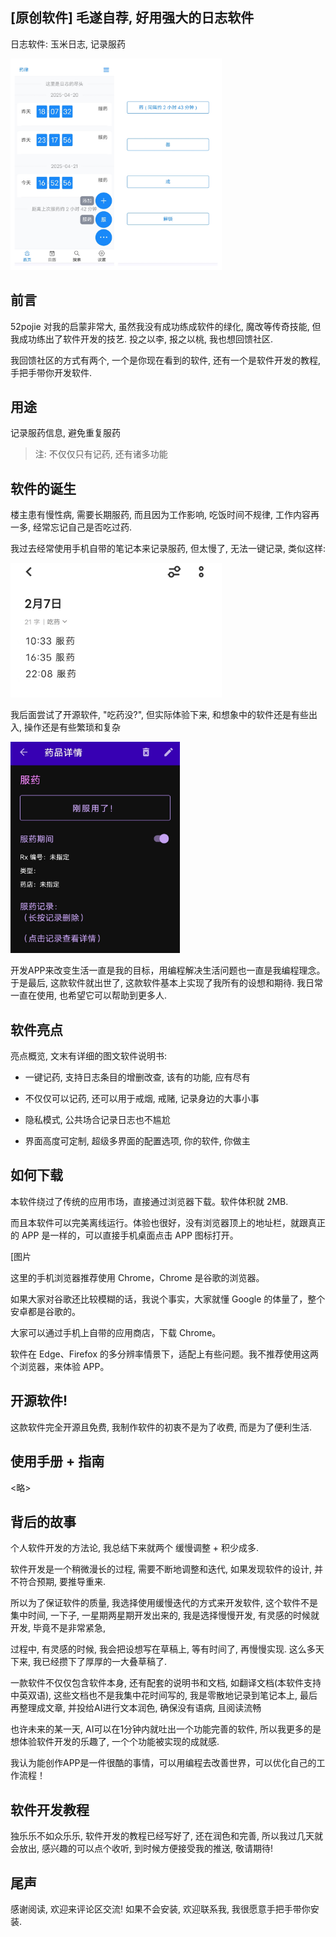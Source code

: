 ## [原创软件] 毛遂自荐, 好用强大的日志软件

日志软件: 玉米日志, 记录服药

<img src="./img/52pojie%E4%BB%8B%E7%BB%8D%E4%BF%A1/7b2632387c3e994bc9b73fada7e7653.jpg" alt="7b2632387c3e994bc9b73fada7e7653" style="zoom:33%;" />

## 前言

52pojie 对我的启蒙非常大, 虽然我没有成功练成软件的绿化, 魔改等传奇技能, 但我成功练出了软件开发的技艺. 投之以李, 报之以桃, 我也想回馈社区.

我回馈社区的方式有两个, 一个是你现在看到的软件, 还有一个是软件开发的教程, 手把手带你开发软件.

## 用途

记录服药信息, 避免重复服药

>  注: 不仅仅只有记药, 还有诸多功能

## 软件的诞生

楼主患有慢性病, 需要长期服药, 而且因为工作影响, 吃饭时间不规律, 工作内容再一多, 经常忘记自己是否吃过药.

我过去经常使用手机自带的笔记本来记录服药, 但太慢了, 无法一键记录, 类似这样:

<img src="./img/52pojie%E4%BB%8B%E7%BB%8D%E4%BF%A1/27df7741a5a4622dd770cb20b83b505.jpg" alt="27df7741a5a4622dd770cb20b83b505" style="zoom:33%;" />

我后面尝试了开源软件, "吃药没?", 但实际体验下来, 和想象中的软件还是有些出入, 操作还是有些繁琐和复杂

<img src="./img/52pojie%E4%BB%8B%E7%BB%8D%E4%BF%A1/87c226148c6d09064defe3285d8f464.jpg" alt="87c226148c6d09064defe3285d8f464" style="zoom:33%;" />

开发APP来改变生活一直是我的目标，用编程解决生活问题也一直是我编程理念。于是最后, 这款软件就出世了, 这款软件基本上实现了我所有的设想和期待. 我日常一直在使用, 也希望它可以帮助到更多人.

## 软件亮点

亮点概览, 文末有详细的图文软件说明书:

+ 一键记药, 支持日志条目的增删改查, 该有的功能, 应有尽有
+ 不仅仅可以记药, 还可以用于戒烟, 戒赌, 记录身边的大事小事
+ 隐私模式, 公共场合记录日志也不尴尬

+ 界面高度可定制, 超级多界面的配置选项, 你的软件, 你做主

## 如何下载

本软件绕过了传统的应用市场，直接通过浏览器下载。软件体积就 2MB.

而且本软件可以完美离线运行。体验也很好，没有浏览器顶上的地址栏，就跟真正的 APP 是一样的，可以直接手机桌面点击 APP 图标打开。

[图片

这里的手机浏览器推荐使用 Chrome，Chrome 是谷歌的浏览器。

如果大家对谷歌还比较模糊的话，我说个事实，大家就懂 Google 的体量了，整个安卓都是谷歌的。

大家可以通过手机上自带的应用商店，下载 Chrome。

软件在 Edge、Firefox 的多分辨率情景下，适配上有些问题。我不推荐使用这两个浏览器，来体验 APP。

## 开源软件!

这款软件完全开源且免费, 我制作软件的初衷不是为了收费, 而是为了便利生活.

## 使用手册 + 指南

<略>

## 背后的故事

个人软件开发的方法论, 我总结下来就两个 缓慢调整 + 积少成多.

软件开发是一个稍微漫长的过程, 需要不断地调整和迭代, 如果发现软件的设计, 并不符合预期, 要推导重来.

所以为了保证软件的质量, 我选择使用缓慢迭代的方式来开发软件, 这个软件不是集中时间, 一下子, 一星期两星期开发出来的, 我是选择慢慢开发, 有灵感的时候就开发, 毕竟不是非常紧急, 

过程中, 有灵感的时候, 我会把设想写在草稿上, 等有时间了, 再慢慢实现. 这么多天下来, 我已经攒下了厚厚的一大叠草稿了.

一款软件不仅仅包含软件本身, 还有配套的说明书和文档, 如翻译文档(本软件支持中英双语), 这些文档也不是我集中花时间写的, 我是零散地记录到笔记本上, 最后再整理成文章, 并投给AI进行文本润色, 确保没有语病, 且阅读流畅

也许未来的某一天, AI可以在1分钟内就吐出一个功能完善的软件, 所以我更多的是想体验软件开发的乐趣了, 一个个功能被实现的成就感.

 我认为能创作APP是一件很酷的事情，可以用编程去改善世界，可以优化自己的工作流程！



## 软件开发教程

独乐乐不如众乐乐, 软件开发的教程已经写好了, 还在润色和完善, 所以我过几天就会放出, 感兴趣的可以点个收听, 到时候方便接受我的推送, 敬请期待!

## 尾声

感谢阅读, 欢迎来评论区交流! 如果不会安装, 欢迎联系我, 我很愿意手把手带你安装.

